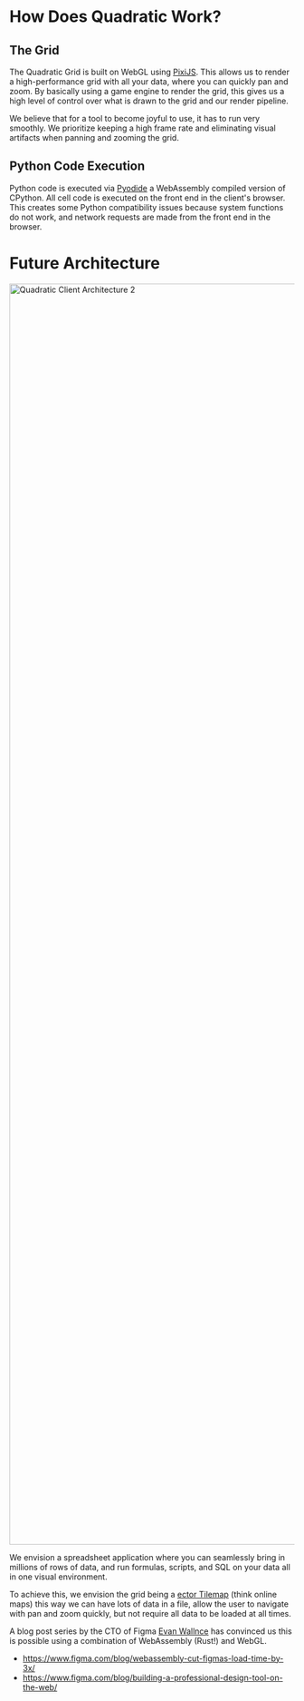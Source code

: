 # How Does Quadratic Work?
## The Grid
The Quadratic Grid is built on WebGL using [PixiJS](https://pixijs.io/). This allows us to render a high-performance grid with all your data, where you can quickly pan and zoom.
By basically using a game engine to render the grid, this gives us a high level of control over what is drawn to the grid and our render pipeline.

We believe that for a tool to become joyful to use, it has to run very smoothly. We prioritize keeping a high frame rate and eliminating visual artifacts when panning and zooming the grid.

## Python Code Execution
Python code is executed via [Pyodide](https://pyodide.org/en/stable/) a WebAssembly compiled version of CPython. 
All cell code is executed on the front end in the client's browser. This creates some Python compatibility issues because system functions do not work, and network requests are made from the front end in the browser.

# Future Architecture
<img width="2224" alt="Quadratic Client Architecture 2" src="https://user-images.githubusercontent.com/3479421/163222487-c979082b-6854-4e81-a807-907d7e5fa8be.png">

We envision a spreadsheet application where you can seamlessly bring in millions of rows of data, and run formulas, scripts, and SQL on your data all in one visual environment.

To achieve this, we envision the grid being a [ector Tilemap](https://docs.mapbox.com/data/tilesets/guides/vector-tiles-introduction/) (think online maps) this way we can have lots of data in a file, allow the user to navigate with pan and zoom quickly, but not require all data to be loaded at all times.

A blog post series by the CTO of Figma [Evan Wallnce](https://twitter.com/evanwallace?lang=en) has convinced us this is possible using a combination of WebAssembly (Rust!) and WebGL.
- https://www.figma.com/blog/webassembly-cut-figmas-load-time-by-3x/
- https://www.figma.com/blog/building-a-professional-design-tool-on-the-web/
